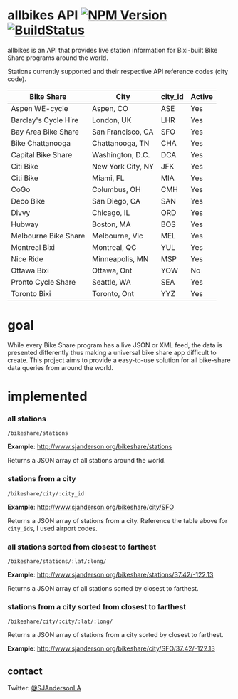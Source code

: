 # allbikes API [![NPM Version](http://img.shields.io/npm/v/allbikes.svg)](https://www.npmjs.org/package/allbikes) [![BuildStatus](http://img.shields.io/travis/SJAnderson/allbikes.svg)](https://travis-ci.org/SJAnderson/allbikes)

allbikes is an API that provides live station information for Bixi-built Bike Share programs around the world.

Stations currently supported and their respective API reference codes (city code).

| Bike Share | City | city_id | Active
| ------ | ------ | ------ | ------ |
| Aspen WE-cycle | Aspen, CO | ASE | Yes
| Barclay's Cycle Hire | London, UK| LHR | Yes
| Bay Area Bike Share | San Francisco, CA | SFO | Yes
| Bike Chattanooga | Chattanooga, TN | CHA | Yes
| Capital Bike Share | Washington, D.C.| DCA | Yes
| Citi Bike | New York City, NY | JFK | Yes
| Citi Bike | Miami, FL| MIA | Yes
| CoGo | Columbus, OH | CMH | Yes
| Deco Bike | San Diego, CA| SAN | Yes
| Divvy | Chicago, IL | ORD | Yes
| Hubway | Boston, MA | BOS | Yes
| Melbourne Bike Share| Melbourne, Vic | MEL | Yes
| Montreal Bixi | Montreal, QC | YUL | Yes
| Nice Ride | Minneapolis, MN| MSP | Yes
| Ottawa Bixi | Ottawa, Ont| YOW | No
| Pronto Cycle Share | Seattle, WA| SEA | Yes
| Toronto Bixi |Toronto, Ont | YYZ | Yes

# goal
While every Bike Share program has a live JSON or XML feed, the data is presented differently thus making a universal bike share app difficult to create. This project aims to provide a easy-to-use solution for all bike-share data queries from around the world.

# implemented

### all stations
```
/bikeshare/stations
```
**Example**: http://www.sjanderson.org/bikeshare/stations

Returns a JSON array of all stations around the world.


### stations from a city
```
/bikeshare/city/:city_id
```
**Example**: http://www.sjanderson.org/bikeshare/city/SFO

Returns a JSON array of stations from a city. Reference the table above for `city_id`s, I used airport codes.

### all stations sorted from closest to farthest
```
/bikeshare/stations/:lat/:long/
```
**Example**: http://www.sjanderson.org/bikeshare/stations/37.42/-122.13

Returns a JSON array of all stations sorted by closest to farthest.

### stations from a city sorted from closest to farthest
```
/bikeshare/city/:city/:lat/:long/
```
Returns a JSON array of stations from a city sorted by closest to farthest.

**Example**: http://www.sjanderson.org/bikeshare/city/SFO/37.42/-122.13


## contact
Twitter: [@SJAndersonLA](twitter.com/sjandersonla)
